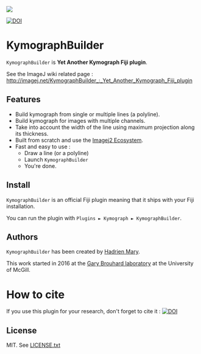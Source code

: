 [![](https://travis-ci.org/fiji/KymographBuilder.svg?branch=master)](https://travis-ci.org/fiji/KymographBuilder)

[![DOI](https://zenodo.org/badge/4163/fiji/KymographBuilder.svg)](https://zenodo.org/badge/latestdoi/4163/fiji/KymographBuilder)

# KymographBuilder

`KymographBuilder` is **Yet Another Kymograph Fiji plugin**.

See the ImageJ wiki related page : http://imagej.net/KymographBuilder_:_Yet_Another_Kymograph_Fiji_plugin

## Features

- Build kymograph from single or multiple lines (a polyline).
- Build kymograph for images with multiple channels.
- Take into account the width of the line using maximum projection along its thickness.
- Built from scratch and use the [Imagej2 Ecosystem](http://imagej.net/ImageJ2).
- Fast and easy to use :
    - Draw a line (or a polyline)
    - Launch `KymographBuilder`
    - You're done.

## Install

`KymographBuilder` is an official Fiji plugin meaning that it ships with your Fiji installation.

You can run the plugin with `Plugins ► Kymograph ► KymographBuilder`.

## Authors

`KymographBuilder` has been created by [Hadrien Mary](mailto:hadrien.mary@gmail.com).

This work started in 2016 at the [Gary Brouhard laboratory](http://brouhardlab.mcgill.ca/) at the University of McGill.

# How to cite

If you use this plugin for your research, don't forget to cite it : [![DOI](https://zenodo.org/badge/4163/fiji/KymographBuilder.svg)](https://zenodo.org/badge/latestdoi/4163/fiji/KymographBuilder)

## License

MIT. See [LICENSE.txt](LICENSE.txt)
